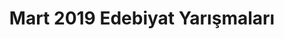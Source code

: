 ---
layout: monthly
title: "Mart 2019 Edebiyat Yarışmaları"
key: "mart 2019"
description: "mart 2019 resim yarışması, şiir yarışmaları"
permalink: "mart-ayi-2019-edebiyat-yarismalari/"
---